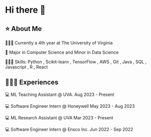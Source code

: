 # Hi there 👋
## ⭐️ About Me

👨🏽‍🎓 Currently a 4th year at The University of Virginia

📝 Major in Computer Science and Minor in Data Science

👨🏽‍💻 Skills: Python , Scikit-learn , TensorFlow , AWS , Git , Java , SQL , Javascript , R , React 
 
## 👨🏽‍💼 Experiences

💻 ML Teaching Assistant @ UVA.          Aug 2023 - Present

💻 Software Engineer Intern @ Honeywell  May 2023 - Aug 2023

💻 ML Research Assistant    @ UVA        Mar 2023 - Present

💻 Software Engineer Intern @ Ensco Inc. Jun 2022 - Sep 2022


